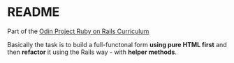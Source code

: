 # README

Part of the [Odin Project Ruby on Rails Curriculum](https://www.theodinproject.com/lessons/ruby-on-rails-forms)

Basically the task is to build a full-functonal form **using pure HTML first** and then **refactor** it using the Rails way - with **helper methods**.